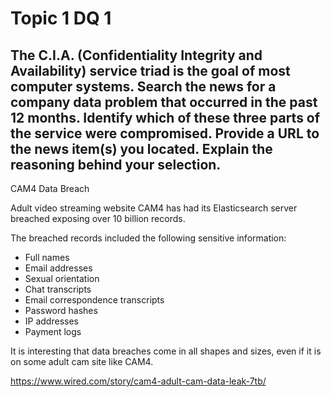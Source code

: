 # Topic 1 DQ 1
## The C.I.A. (Confidentiality Integrity and Availability) service triad is the goal of most computer systems. Search the news for a company data problem that occurred in the past 12 months. Identify which of these three parts of the service were compromised. Provide a URL to the news item(s) you located. Explain the reasoning behind your selection.

CAM4 Data Breach

Adult video streaming website CAM4 has had its Elasticsearch server breached exposing over 10 billion records.

The breached records included the following sensitive information:

* Full names
* Email addresses
* Sexual orientation 
* Chat transcripts
* Email correspondence transcripts
* Password hashes
* IP addresses
* Payment logs


It is interesting that data breaches come in all shapes and sizes, even if it is on some adult cam site like CAM4.

https://www.wired.com/story/cam4-adult-cam-data-leak-7tb/
